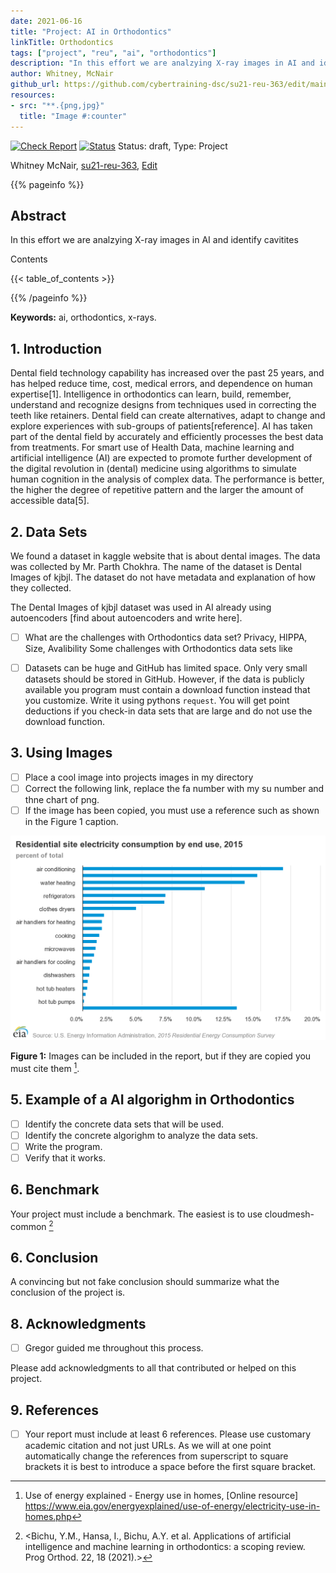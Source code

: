 ```yaml
---
date: 2021-06-16
title: "Project: AI in Orthodontics"
linkTitle: Orthodontics
tags: ["project", "reu", "ai", "orthodontics"]
description: "In this effort we are analzying X-ray images in AI and identify cavitites"
author: Whitney, McNair
github_url: https://github.com/cybertraining-dsc/su21-reu-363/edit/main/project/index.md
resources:
- src: "**.{png,jpg}"
  title: "Image #:counter"
---
```



[![Check Report](https://github.com/cybertraining-dsc/su21-reu-363/workflows/Check%20Report/badge.svg)](https://github.com/cybertraining-dsc/su21-reu-363/actions)
[![Status](https://github.com/cybertraining-dsc/su21-reu-363/workflows/Status/badge.svg)](https://github.com/cybertraining-dsc/su21-reu-363/actions)
Status: draft, Type: Project


Whitney McNair, [su21-reu-363](https://github.com/cybertraining-dsc/su21-reu-363), [Edit](https://github.com/cybertraining-dsc/su21-reu-363/blob/main/project/index.md)

{{% pageinfo %}}

## Abstract

In this effort we are analzying X-ray images in AI and identify cavitites

Contents

{{< table_of_contents >}}

{{% /pageinfo %}}

**Keywords:** ai, orthodontics, x-rays. 

## 1. Introduction

Dental field technology capability has increased over the past 25 years, and has helped reduce time, cost, medical errors, and dependence on human expertise[1]. Intelligence in orthodontics can learn, build, remember, understand and recognize designs from techniques used in correcting the teeth like retainers. Dental field can create alternatives, adapt to change and explore experiences with sub-groups of patients[reference]. AI has taken part of the dental field by accurately and efficiently processes the best data from treatments. For smart use of Health Data, machine learning and artificial intelligence (AI) are expected to promote further development of the digital revolution in (dental) medicine using algorithms to simulate human cognition in the analysis of complex data. The performance is better, the higher the degree of repetitive pattern and the larger the amount of accessible data[5].


## 2. Data Sets

We found a dataset in kaggle website that is about dental images. The data was collected by Mr. Parth Chokhra. The name of the dataset is Dental Images of kjbjl. The dataset do not have metadata and explanation of how they collected. 

The Dental Images of kjbjl dataset was used in AI already using autoencoders [find about autoencoders and write here]. 


- [ ] What are the challenges with Orthodontics data set? Privacy, HIPPA, Size, Avalibility
Some challenges with Orthodontics data sets like 
- [ ] Datasets can be huge and GitHub has limited space. Only very small datasets should be stored in GitHub.
      However, if the data is publicly available you program must contain a download function instead that you customize.
      Write it using pythons `request`. You will get point deductions if you check-in data sets that are large and do not use
      the download function.


## 3. Using Images

- [ ] Place a cool image into projects images in my directory
- [ ] Correct the following link, replace the fa number with my su number and thne chart of png.
- [ ] If  the image has been copied, you must use a reference such as shown in the Figure 1 caption.
 
![Figure 1](https://github.com/cybertraining-dsc/fa20-523-314/raw/main/project/images/chart.png)

**Figure 1:** Images can be included in the report, but if they are copied you must cite them [^1].

## 5. Example of a AI algorighm in Orthodontics

- [ ] Identify the concrete data sets that will be used.
- [ ] Identify the concrete algorighm to analyze the data sets.
- [ ] Write the program.
- [ ] Verify that it works.

## 6. Benchmark

Your project must include a benchmark. The easiest is to use cloudmesh-common [^2]
 
## 6. Conclusion

A convincing but not fake conclusion should summarize what the conclusion of the project is.

## 8. Acknowledgments

- [ ] Gregor guided me throughout this process.
 
Please add acknowledgments to all that contributed or helped on this project.  

## 9. References


- [ ] Your report must include at least 6 references. Please use customary academic citation and not just URLs. As we will at 
  one point automatically change the references from superscript to square brackets it is best to introduce a space before 
  the first square bracket.

[^1]: Use of energy explained - Energy use in homes, [Online resource] 
      <https://www.eia.gov/energyexplained/use-of-energy/electricity-use-in-homes.php>
      
      
[^2]: <Bichu, Y.M., Hansa, I., Bichu, A.Y. et al. Applications of artificial intelligence and machine learning in orthodontics: a scoping review. Prog Orthod. 22, 18 (2021).>
      
      
[^3]: <DivyaSwarup,DeepakSingh,SinghSwarndeep,AhmadNaeem,SahaiRicha.Artificialintelligence(A.I.)Inorthodontics.JournalofScience,2017;7(9):304-307>
      
      
[^4]: <S. Murata, C. Lee, C. Tanikawa and S. Date, "Towards a Fully Automated Diagnostic System for Orthodontic Treatment in Dentistry," 2017 IEEE 13th International Conference on e-Science (e-Science), 2017, pp. 1-8, doi: 10.1109/eScience.2017.12.>
      
      
[^5]: Privacy Policy. American Association of Orthodontists. (n.d.).
      <https://www3.aaoinfo.org/_/privacy-policy/. >
      
      
[^6]: Gregor von Laszewski, Cloudmesh StopWatch and Benchmark from the Cloudmesh Common Library, [GitHub] 
      <https://github.com/cloudmesh/cloudmesh-common>


